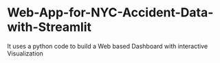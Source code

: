 # Web-App-for-NYC-Accident-Data-with-Streamlit
It uses a python code to build a Web based Dashboard with interactive Visualization 
